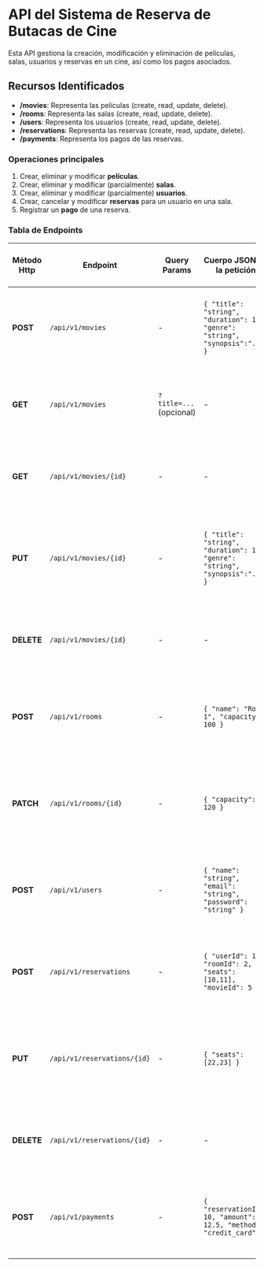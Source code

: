 # API del Sistema de Reserva de Butacas de Cine

Esta API gestiona la creación, modificación y eliminación de películas, salas, usuarios y reservas en un cine, así como los pagos asociados.

## Recursos Identificados

- **/movies**: Representa las películas (create, read, update, delete).
- **/rooms**: Representa las salas (create, read, update, delete).
- **/users**: Representa los usuarios (create, read, update, delete).
- **/reservations**: Representa las reservas (create, read, update, delete).
- **/payments**: Representa los pagos de las reservas.

### Operaciones principales

1. Crear, eliminar y modificar **películas**.
2. Crear, eliminar y modificar (parcialmente) **salas**.
3. Crear, eliminar y modificar (parcialmente) **usuarios**.
4. Crear, cancelar y modificar **reservas** para un usuario en una sala.
5. Registrar un **pago** de una reserva.

### Tabla de Endpoints

| Método Http | Endpoint                | Query Params | Cuerpo JSON de la petición                                                    | Respuesta JSON de la petición                                                                                                    | Códigos HTTP de respuesta posibles                         |
|-------------|-------------------------|-------------|-------------------------------------------------------------------------------|-----------------------------------------------------------------------------------------------------------------------------------|------------------------------------------------------------|
| **POST**    | `/api/v1/movies`       | -           | `{ "title": "string", "duration": 120, "genre": "string", "synopsis":"..." }`| `{ "id": 1, "title": "string", "duration": 120, "genre": "string", "synopsis":"..." }`                                            | 201 Created, 400 Bad Request, 500 Internal Server Error     |
| **GET**     | `/api/v1/movies`       | `?title=...` (opcional) | -                                                                     | `{ "movies": [ {...}, {...} ] }`                                                                                                 | 200 OK, 400 Bad Request, 500 Internal Server Error          |
| **GET**     | `/api/v1/movies/{id}`  | -           | -                                                                         | `{ "id": 1, "title": "string", "duration": 120, "genre": "string", "synopsis": "..." }`                                           | 200 OK, 404 Not Found, 500 Internal Server Error            |
| **PUT**     | `/api/v1/movies/{id}`  | -           | `{ "title": "string", "duration": 130, "genre": "string", "synopsis":"..." }`| `{ "id": 1, "title": "string", "duration": 130, "genre": "string", "synopsis":"..." }`                                            | 200 OK, 400 Bad Request, 404 Not Found, 500 Internal Server Error |
| **DELETE**  | `/api/v1/movies/{id}`  | -           | -                                                                         | `{ "message": "Movie deleted successfully" }`                                                                                    | 200 OK, 404 Not Found, 500 Internal Server Error            |
| **POST**    | `/api/v1/rooms`        | -           | `{ "name": "Room 1", "capacity": 100 }`                                     | `{ "id": 1, "name": "Room 1", "capacity": 100 }`                                                                                 | 201 Created, 400 Bad Request, 500 Internal Server Error     |
| **PATCH**   | `/api/v1/rooms/{id}`   | -           | `{ "capacity": 120 }`                                                       | `{ "id": 1, "name": "Room 1", "capacity": 120 }`                                                                                 | 200 OK, 400 Bad Request, 404 Not Found, 500 Internal Server Error |
| **POST**    | `/api/v1/users`        | -           | `{ "name": "string", "email": "string", "password": "string" }`             | `{ "id": 1, "name": "string", "email": "string" }`                                                                               | 201 Created, 400 Bad Request, 500 Internal Server Error     |
| **POST**    | `/api/v1/reservations` | -           | `{ "userId": 1, "roomId": 2, "seats": [10,11], "movieId": 5 }`               | `{ "id": 10, "userId": 1, "roomId": 2, "seats": [10,11], "movieId": 5, "status": "created" }`                                     | 201 Created, 400 Bad Request, 500 Internal Server Error     |
| **PUT**     | `/api/v1/reservations/{id}` | -       | `{ "seats": [22,23] }`                                                      | `{ "id": 10, "userId": 1, "roomId": 2, "seats": [22,23], "movieId": 5, "status": "modified" }`                                    | 200 OK, 400 Bad Request, 404 Not Found, 500 Internal Server Error |
| **DELETE**  | `/api/v1/reservations/{id}` | -    | -                                                                           | `{ "message": "Reservation cancelled successfully" }`                                                                             | 200 OK, 404 Not Found, 500 Internal Server Error            |
| **POST**    | `/api/v1/payments`     | -           | `{ "reservationId": 10, "amount": 12.5, "method": "credit_card" }`          | `{ "paymentId": 55, "reservationId": 10, "status": "paid" }`                                                                     | 201 Created, 400 Bad Request, 500 Internal Server Error     |


